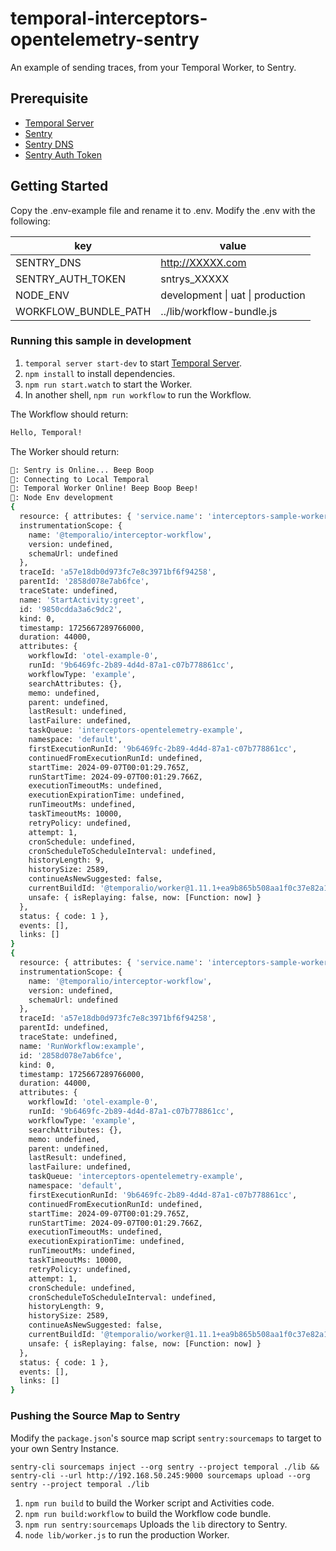 # temporal-interceptors-opentelemetry-sentry

An example of sending traces, from your Temporal Worker, to Sentry.

## Prerequisite

- [Temporal Server](https://github.com/temporalio/cli/#installation)
- [Sentry](https://sentry.io/)
- [Sentry DNS](https://docs.sentry.io/concepts/key-terms/dsn-explainer/)
- [Sentry Auth Token](https://docs.sentry.io/cli/configuration/)

## Getting Started

Copy the .env-example file and rename it to .env. Modify the .env with the following:

| key                  | value                            |
|----------------------|----------------------------------|
| SENTRY_DNS           | http://XXXXX.com                 |
| SENTRY_AUTH_TOKEN    | sntrys_XXXXX                     |
| NODE_ENV             | development \| uat \| production |
| WORKFLOW_BUNDLE_PATH | ../lib/workflow-bundle.js        |

### Running this sample in development

1. `temporal server start-dev` to start [Temporal Server](https://github.com/temporalio/cli/#installation).
1. `npm install` to install dependencies.
1. `npm run start.watch` to start the Worker.
1. In another shell, `npm run workflow` to run the Workflow.

The Workflow should return:

```sh
Hello, Temporal!
```

The Worker should return:

```sh
🤖: Sentry is Online... Beep Boop
🤖: Connecting to Local Temporal
🤖: Temporal Worker Online! Beep Boop Beep!
🤖: Node Env development
{
  resource: { attributes: { 'service.name': 'interceptors-sample-worker' } },
  instrumentationScope: {
    name: '@temporalio/interceptor-workflow',
    version: undefined,
    schemaUrl: undefined
  },
  traceId: 'a57e18db0d973fc7e8c3971bf6f94258',
  parentId: '2858d078e7ab6fce',
  traceState: undefined,
  name: 'StartActivity:greet',
  id: '9850cdda3a6c9dc2',
  kind: 0,
  timestamp: 1725667289766000,
  duration: 44000,
  attributes: {
    workflowId: 'otel-example-0',
    runId: '9b6469fc-2b89-4d4d-87a1-c07b778861cc',
    workflowType: 'example',
    searchAttributes: {},
    memo: undefined,
    parent: undefined,
    lastResult: undefined,
    lastFailure: undefined,
    taskQueue: 'interceptors-opentelemetry-example',
    namespace: 'default',
    firstExecutionRunId: '9b6469fc-2b89-4d4d-87a1-c07b778861cc',
    continuedFromExecutionRunId: undefined,
    startTime: 2024-09-07T00:01:29.765Z,
    runStartTime: 2024-09-07T00:01:29.766Z,
    executionTimeoutMs: undefined,
    executionExpirationTime: undefined,
    runTimeoutMs: undefined,
    taskTimeoutMs: 10000,
    retryPolicy: undefined,
    attempt: 1,
    cronSchedule: undefined,
    cronScheduleToScheduleInterval: undefined,
    historyLength: 9,
    historySize: 2589,
    continueAsNewSuggested: false,
    currentBuildId: '@temporalio/worker@1.11.1+ea9b865b508aa1f0c37e82a16f5bcedf7408624f6a440301481ee4539bdbf49f',
    unsafe: { isReplaying: false, now: [Function: now] }
  },
  status: { code: 1 },
  events: [],
  links: []
}
{
  resource: { attributes: { 'service.name': 'interceptors-sample-worker' } },
  instrumentationScope: {
    name: '@temporalio/interceptor-workflow',
    version: undefined,
    schemaUrl: undefined
  },
  traceId: 'a57e18db0d973fc7e8c3971bf6f94258',
  parentId: undefined,
  traceState: undefined,
  name: 'RunWorkflow:example',
  id: '2858d078e7ab6fce',
  kind: 0,
  timestamp: 1725667289766000,
  duration: 44000,
  attributes: {
    workflowId: 'otel-example-0',
    runId: '9b6469fc-2b89-4d4d-87a1-c07b778861cc',
    workflowType: 'example',
    searchAttributes: {},
    memo: undefined,
    parent: undefined,
    lastResult: undefined,
    lastFailure: undefined,
    taskQueue: 'interceptors-opentelemetry-example',
    namespace: 'default',
    firstExecutionRunId: '9b6469fc-2b89-4d4d-87a1-c07b778861cc',
    continuedFromExecutionRunId: undefined,
    startTime: 2024-09-07T00:01:29.765Z,
    runStartTime: 2024-09-07T00:01:29.766Z,
    executionTimeoutMs: undefined,
    executionExpirationTime: undefined,
    runTimeoutMs: undefined,
    taskTimeoutMs: 10000,
    retryPolicy: undefined,
    attempt: 1,
    cronSchedule: undefined,
    cronScheduleToScheduleInterval: undefined,
    historyLength: 9,
    historySize: 2589,
    continueAsNewSuggested: false,
    currentBuildId: '@temporalio/worker@1.11.1+ea9b865b508aa1f0c37e82a16f5bcedf7408624f6a440301481ee4539bdbf49f',
    unsafe: { isReplaying: false, now: [Function: now] }
  },
  status: { code: 1 },
  events: [],
  links: []
}
```

### Pushing the Source Map to Sentry

Modify the `package.json`'s source map script `sentry:sourcemaps` to target to your own Sentry Instance.
```
sentry-cli sourcemaps inject --org sentry --project temporal ./lib && sentry-cli --url http://192.168.50.245:9000 sourcemaps upload --org sentry --project temporal ./lib
```

1. `npm run build` to build the Worker script and Activities code.
1. `npm run build:workflow` to build the Workflow code bundle.
1. `npm run sentry:sourcemaps` Uploads the `lib` directory to Sentry.
1. `node lib/worker.js` to run the production Worker.